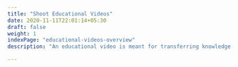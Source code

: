 ```yaml
---
title: "Shoot Educational Videos"
date: 2020-11-11T22:01:14+05:30
draft: false
weight: 1
indexPage: "educational-videos-overview"
description: "An educational video is meant for transferring knowledge to an audience. Learn how to make them."

---
```

